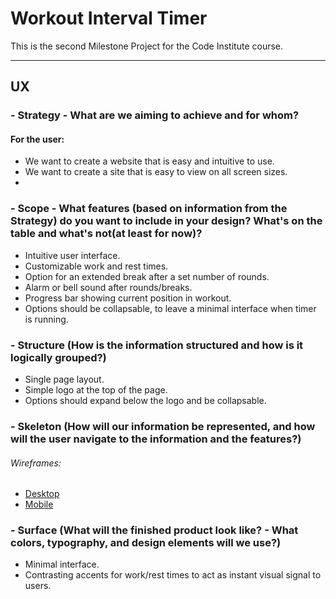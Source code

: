 # Workout Interval Timer
This is the second Milestone Project for the Code Institute course.

---

## UX

### - Strategy - What are we aiming to achieve and for whom?
#### For the user: 
- We want to create a website that is easy and intuitive to use.
- We want to create a site that is easy to view on all screen sizes.
- 

### - Scope - What features (based on information from the Strategy) do you want to include in your design? What's on the table and what's not(at least for now)?
- Intuitive user interface.
- Customizable work and rest times.
- Option for an extended break after a set number of rounds.
- Alarm or bell sound after rounds/breaks.
- Progress bar showing current position in workout.
- Options should be collapsable, to leave a minimal interface when timer is running.

### - Structure (How is the information structured and how is it logically grouped?)
- Single page layout.
- Simple logo at the top of the page.
- Options should expand below the logo and be collapsable.

### - Skeleton (How will our information be represented, and how will the user navigate to the information and the features?)
###### Wireframes:
- [Desktop](wireframes/desktop.png)
- [Mobile](wireframes/mobile.png)

### - Surface (What will the finished product look like? - What colors, typography, and design elements will we use?)
- Minimal interface.
- Contrasting accents for work/rest times to act as instant visual signal to users.